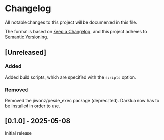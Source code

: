 # Changelog

All notable changes to this project will be documented in this file.

The format is based on [Keep a Changelog](https://keepachangelog.com/en/1.1.0/),
and this project adheres to [Semantic Versioning](https://semver.org/spec/v2.0.0.html).

## [Unreleased]

### Added

Added build scripts, which are specified with the `scripts` option.

### Removed

Removed the jiwonz/pesde_exec package (deprecated). Darklua now has to be installed in order to use.

## [0.1.0] - 2025-05-08

Initial release
